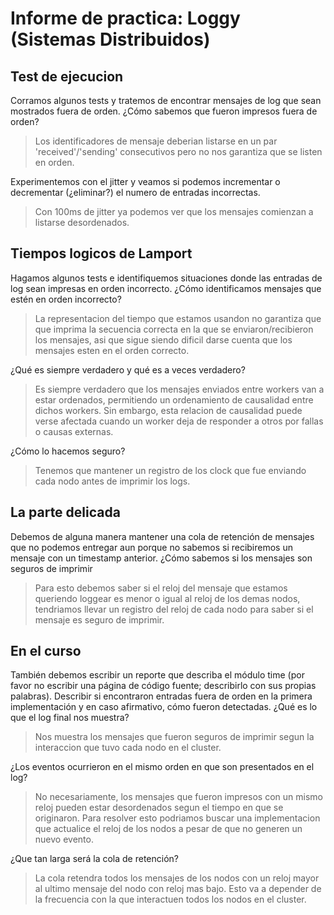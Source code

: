 # Informe de practica: Loggy (Sistemas Distribuidos)

## Test de ejecucion
  Corramos algunos tests y tratemos de encontrar mensajes de log que sean mostrados fuera de orden.
  ¿Cómo sabemos que fueron impresos fuera de orden?
>    Los identificadores de mensaje deberian listarse en un par 'received'/'sending' consecutivos pero no nos garantiza que se listen en orden.

  Experimentemos con el jitter y veamos si podemos incrementar o decrementar (¿eliminar?) el numero de entradas incorrectas.
>    Con 100ms de jitter ya podemos ver que los mensajes comienzan a listarse desordenados.

## Tiempos logicos de Lamport
  Hagamos algunos tests e identifiquemos situaciones donde las entradas de log sean impresas en orden incorrecto. 
  ¿Cómo identificamos mensajes que estén en orden incorrecto?
>    La representacion del tiempo que estamos usandon no garantiza que que imprima la secuencia correcta en la que se enviaron/recibieron los mensajes, asi que sigue siendo dificil darse cuenta que los mensajes esten en el orden correcto.

  ¿Qué es siempre verdadero y qué es a veces
verdadero? 
>    Es siempre verdadero que los mensajes enviados entre workers van a estar ordenados, permitiendo un ordenamiento de causalidad entre dichos workers. Sin embargo, esta relacion de causalidad puede verse afectada cuando un worker deja de responder a otros por fallas o causas externas.

  ¿Cómo lo hacemos seguro?
>    Tenemos que mantener un registro de los clock que fue enviando cada nodo antes de imprimir los logs.

## La parte delicada
  Debemos de alguna manera mantener una cola de retención de mensajes que no podemos entregar aun porque no sabemos si recibiremos un mensaje con un timestamp anterior.
  ¿Cómo sabemos si los mensajes son seguros de imprimir
>    Para esto debemos saber si el reloj del mensaje que estamos queriendo loggear es menor o igual al reloj de los demas nodos, tendriamos llevar un registro del reloj de cada nodo para saber si el mensaje es seguro de imprimir.

## En el curso
  También debemos escribir un reporte que describa el módulo
time (por favor no escribir una página de código fuente;
describirlo con sus propias palabras). Describir si encontraron entradas fuera de orden en la primera implementación y en caso afirmativo, cómo fueron detectadas.
  ¿Qué es lo que el log final nos muestra?
>    Nos muestra los mensajes que fueron seguros de imprimir segun la interaccion que tuvo cada nodo en el cluster.

  ¿Los eventos ocurrieron en el mismo orden en que son presentados en el log?
>    No necesariamente, los mensajes que fueron impresos con un mismo reloj pueden estar desordenados segun el tiempo en que se originaron. Para resolver esto podriamos buscar una implementacion que actualice el reloj de los nodos a pesar de que no generen un nuevo evento.

  ¿Que tan larga será la cola de retención?
>    La cola retendra todos los mensajes de los nodos con un reloj mayor al ultimo mensaje del nodo con reloj mas bajo. Esto va a depender de la frecuencia con la que interactuen todos los nodos en el cluster.
